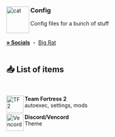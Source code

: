 <div align="left">
  <img align="left" src="https://github.com/itsDavid3/Configs/assets/cat.png" alt="cat" width="60" height="70">

  <h3 align="left">Config</h3>
  <p align="left">Config files for a bunch of stuff</p>
</div>

<br/>

<div>
    <a href="https://withkoji.com/@itsDavid"><strong>» Socials</strong></a>
    ・
    <a href="https://bigrat.monster/">Big Rat</a>
</div>

<br/>

## 📥 List of items

<br/>

<div align="left">
    <img align="left" src="https://upload.wikimedia.org/wikipedia/commons/4/48/Team_Fortress_2_style_logo.svg" alt="TF2" width="45" height="45">
    <b><p align="left">Team Fortress 2</b>
    <br/>autoexec, settings, mods</p>
</div>

<div align="left">
    <img align="left" src="https://i.imgur.com/fXYKU5q.png" alt="Vencord" width="45" height="45">
    <b><p align="left">Discord/Vencord</b>
    <br/>Theme</p>
</div>

<br/>